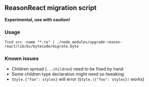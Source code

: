 ## ReasonReact migration script

**Experimental, use with caution!**

### Usage

```console
find src -name "*.re" | ./node_modules/upgrade-reason-react/lib/bs/bytecode/migrate.byte
```

### Known issues

- Children spread (`...children`) need to be fixed by hand
- Some children type declaration might need so tweaking
- `Style.{"foo": styles}` will error (`Style.({"foo": styles})` works)
